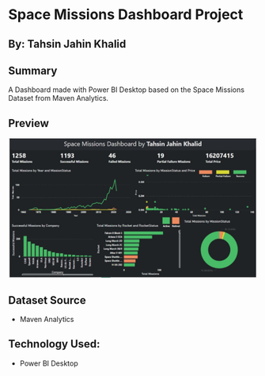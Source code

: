 # Space Missions Dashboard Project

## By: Tahsin Jahin Khalid

## Summary
A Dashboard made with Power BI Desktop based on the Space Missions Dataset from Maven Analytics.

## Preview
![image](preview-main.jpg)

## Dataset Source
- Maven Analytics

## Technology Used:
- Power BI Desktop
